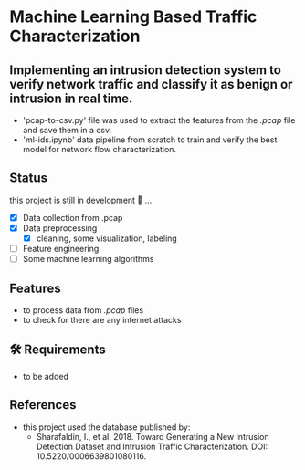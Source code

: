 # Machine Learning Based Traffic Characterization

## Implementing an intrusion detection system to verify network traffic and classify it as benign or intrusion in real time.
- 'pcap-to-csv.py' file was used to extract the features from the _.pcap_ file and save them in a csv.
- 'ml-ids.ipynb' data pipeline from scratch to train and verify the best model for network flow characterization.

## Status 
this project is still in development 🚀 ...
- [x] Data collection from .pcap
- [x] Data preprocessing
    - [x] cleaning, some visualization, labeling
- [ ] Feature engineering
- [ ] Some machine learning algorithms

## Features
- to process data from _.pcap_ files
- to check for there are any internet attacks

## 🛠 Requirements
- to be added

## References
- this project used the database published by:
    - Sharafaldin, I., et al. 2018. Toward Generating a New Intrusion Detection Dataset and Intrusion Traffic Characterization. DOI: 10.5220/0006639801080116.

